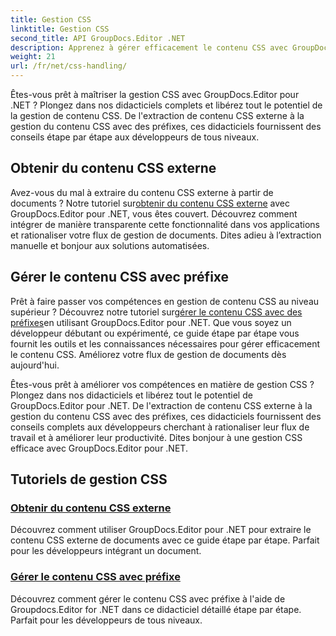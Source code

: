 ```yaml
---
title: Gestion CSS
linktitle: Gestion CSS
second_title: API GroupDocs.Editor .NET
description: Apprenez à gérer efficacement le contenu CSS avec GroupDocs.Editor for .NET. Extrayez le contenu CSS externe et gérez le contenu CSS avec des préfixes sans effort.
weight: 21
url: /fr/net/css-handling/
---
```


Êtes-vous prêt à maîtriser la gestion CSS avec GroupDocs.Editor pour .NET ? Plongez dans nos didacticiels complets et libérez tout le potentiel de la gestion de contenu CSS. De l'extraction de contenu CSS externe à la gestion du contenu CSS avec des préfixes, ces didacticiels fournissent des conseils étape par étape aux développeurs de tous niveaux.

## Obtenir du contenu CSS externe

 Avez-vous du mal à extraire du contenu CSS externe à partir de documents ? Notre tutoriel sur[obtenir du contenu CSS externe](./get-external-css-content/) avec GroupDocs.Editor pour .NET, vous êtes couvert. Découvrez comment intégrer de manière transparente cette fonctionnalité dans vos applications et rationaliser votre flux de gestion de documents. Dites adieu à l’extraction manuelle et bonjour aux solutions automatisées.

## Gérer le contenu CSS avec préfixe

 Prêt à faire passer vos compétences en gestion de contenu CSS au niveau supérieur ? Découvrez notre tutoriel sur[gérer le contenu CSS avec des préfixes](./handle-css-content-with-prefix/)en utilisant GroupDocs.Editor pour .NET. Que vous soyez un développeur débutant ou expérimenté, ce guide étape par étape vous fournit les outils et les connaissances nécessaires pour gérer efficacement le contenu CSS. Améliorez votre flux de gestion de documents dès aujourd'hui.

Êtes-vous prêt à améliorer vos compétences en matière de gestion CSS ? Plongez dans nos didacticiels et libérez tout le potentiel de GroupDocs.Editor pour .NET. De l'extraction de contenu CSS externe à la gestion du contenu CSS avec des préfixes, ces didacticiels fournissent des conseils complets aux développeurs cherchant à rationaliser leur flux de travail et à améliorer leur productivité. Dites bonjour à une gestion CSS efficace avec GroupDocs.Editor pour .NET. 
## Tutoriels de gestion CSS
### [Obtenir du contenu CSS externe](./get-external-css-content/)
Découvrez comment utiliser GroupDocs.Editor pour .NET pour extraire le contenu CSS externe de documents avec ce guide étape par étape. Parfait pour les développeurs intégrant un document.
### [Gérer le contenu CSS avec préfixe](./handle-css-content-with-prefix/)
Découvrez comment gérer le contenu CSS avec préfixe à l'aide de Groupdocs.Editor for .NET dans ce didacticiel détaillé étape par étape. Parfait pour les développeurs de tous niveaux.